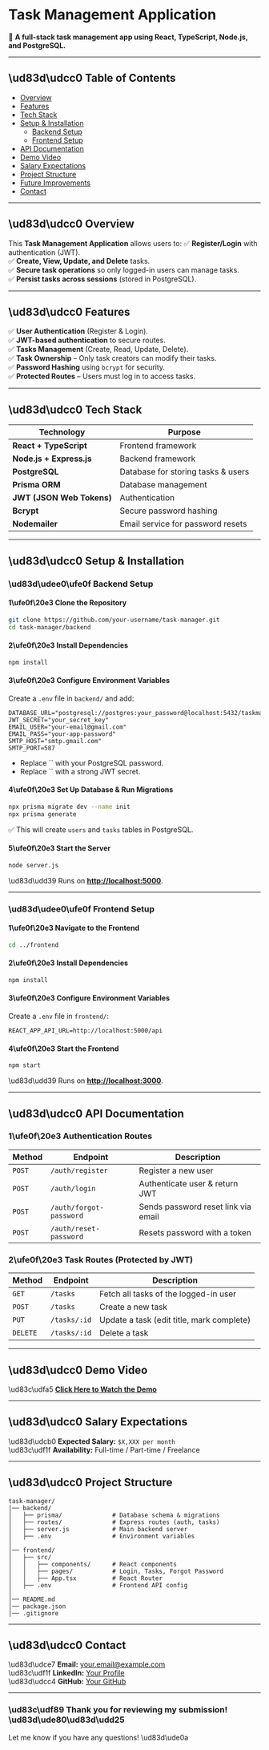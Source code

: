 # **Task Management Application**

🚀 **A full-stack task management app using React, TypeScript, Node.js, and PostgreSQL.**

---

## **\ud83d\udcc0 Table of Contents**

- [Overview](#overview)
- [Features](#features)
- [Tech Stack](#tech-stack)
- [Setup & Installation](#setup--installation)
  - [Backend Setup](#backend-setup)
  - [Frontend Setup](#frontend-setup)
- [API Documentation](#api-documentation)
- [Demo Video](#demo-video)
- [Salary Expectations](#salary-expectations)
- [Project Structure](#project-structure)
- [Future Improvements](#future-improvements)
- [Contact](#contact)

---

## **\ud83d\udcc0 Overview**

This **Task Management Application** allows users to: ✅ **Register/Login** with authentication (JWT).\
✅ **Create, View, Update, and Delete** tasks.\
✅ **Secure task operations** so only logged-in users can manage tasks.\
✅ **Persist tasks across sessions** (stored in PostgreSQL).

---

## **\ud83d\udcc0 Features**

✅ **User Authentication** (Register & Login).\
✅ **JWT-based authentication** to secure routes.\
✅ **Tasks Management** (Create, Read, Update, Delete).\
✅ **Task Ownership** – Only task creators can modify their tasks.\
✅ **Password Hashing** using `bcrypt` for security.\
✅ **Protected Routes** – Users must log in to access tasks.

---

## **\ud83d\udcc0 Tech Stack**

| **Technology**            | **Purpose**                        |
| ------------------------- | ---------------------------------- |
| **React + TypeScript**    | Frontend framework                 |
| **Node.js + Express.js**  | Backend framework                  |
| **PostgreSQL**            | Database for storing tasks & users |
| **Prisma ORM**            | Database management                |
| **JWT (JSON Web Tokens)** | Authentication                     |
| **Bcrypt**                | Secure password hashing            |
| **Nodemailer**            | Email service for password resets  |

---

## **\ud83d\udcc0 Setup & Installation**

### **\ud83d\udee0\ufe0f Backend Setup**

#### **1\ufe0f\20e3 Clone the Repository**

```sh
git clone https://github.com/your-username/task-manager.git
cd task-manager/backend
```

#### **2\ufe0f\20e3 Install Dependencies**

```sh
npm install
```

#### **3\ufe0f\20e3 Configure Environment Variables**

Create a `.env` file in `backend/` and add:

```
DATABASE_URL="postgresql://postgres:your_password@localhost:5432/taskmanager"
JWT_SECRET="your_secret_key"
EMAIL_USER="your-email@gmail.com"
EMAIL_PASS="your-app-password"
SMTP_HOST="smtp.gmail.com"
SMTP_PORT=587
```

- Replace `` with your PostgreSQL password.
- Replace `` with a strong JWT secret.

#### **4\ufe0f\20e3 Set Up Database & Run Migrations**

```sh
npx prisma migrate dev --name init
npx prisma generate
```

✅ This will create `users` and `tasks` tables in PostgreSQL.

#### **5\ufe0f\20e3 Start the Server**

```sh
node server.js
```

\ud83d\udd39 Runs on [**http://localhost:5000**](http://localhost:5000).

---

### **\ud83d\udee0\ufe0f Frontend Setup**

#### **1\ufe0f\20e3 Navigate to the Frontend**

```sh
cd ../frontend
```

#### **2\ufe0f\20e3 Install Dependencies**

```sh
npm install
```

#### **3\ufe0f\20e3 Configure Environment Variables**

Create a `.env` file in `frontend/`:

```
REACT_APP_API_URL=http://localhost:5000/api
```

#### **4\ufe0f\20e3 Start the Frontend**

```sh
npm start
```

\ud83d\udd39 Runs on [**http://localhost:3000**](http://localhost:3000).

---

## **\ud83d\udcc0 API Documentation**

### **1\ufe0f\20e3 Authentication Routes**

| Method | Endpoint                | Description                         |
| ------ | ----------------------- | ----------------------------------- |
| `POST` | `/auth/register`        | Register a new user                 |
| `POST` | `/auth/login`           | Authenticate user & return JWT      |
| `POST` | `/auth/forgot-password` | Sends password reset link via email |
| `POST` | `/auth/reset-password`  | Resets password with a token        |

### **2\ufe0f\20e3 Task Routes** (Protected by JWT)

| Method   | Endpoint     | Description                               |
| -------- | ------------ | ----------------------------------------- |
| `GET`    | `/tasks`     | Fetch all tasks of the logged-in user     |
| `POST`   | `/tasks`     | Create a new task                         |
| `PUT`    | `/tasks/:id` | Update a task (edit title, mark complete) |
| `DELETE` | `/tasks/:id` | Delete a task                             |

---

## **\ud83d\udcc0 Demo Video**

\ud83c\udfa5 [**Click Here to Watch the Demo**](https://your-video-link.com)

---

## **\ud83d\udcc0 Salary Expectations**

\ud83d\udcb0 **Expected Salary:** `$X,XXX per month`\
\ud83c\udf1f **Availability:** Full-time / Part-time / Freelance

---

## **\ud83d\udcc0 Project Structure**

```
task-manager/
│── backend/
│   ├── prisma/              # Database schema & migrations
│   ├── routes/              # Express routes (auth, tasks)
│   ├── server.js            # Main backend server
│   ├── .env                 # Environment variables
│
│── frontend/
│   ├── src/
│   │   ├── components/      # React components
│   │   ├── pages/           # Login, Tasks, Forgot Password
│   │   ├── App.tsx          # React Router
│   ├── .env                 # Frontend API config
│
│── README.md
│── package.json
│── .gitignore
```

---

## **\ud83d\udcc0 Contact**

\ud83d\udce7 **Email:** [your.email@example.com](mailto\:your.email@example.com)\
\ud83c\udf1f **LinkedIn:** [Your Profile](https://linkedin.com/in/yourprofile)\
\ud83d\udcc4 **GitHub:** [Your GitHub](https://github.com/your-username)

---

### \ud83c\udf89 **Thank you for reviewing my submission!** \ud83d\ude80\ud83d\udd25

Let me know if you have any questions! \ud83d\ude0a


